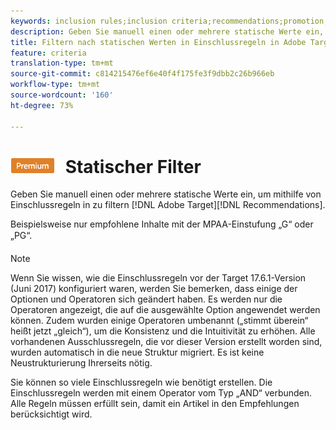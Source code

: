 ```yaml
---
keywords: inclusion rules;inclusion criteria;recommendations;promotion;promotions;dynamic filtering;static;static filter
description: Geben Sie manuell einen oder mehrere statische Werte ein, um nach Einschlussregeln in Adobe Target Recommendations zu filtern.
title: Filtern nach statischen Werten in Einschlussregeln in Adobe Target Recommendations
feature: criteria
translation-type: tm+mt
source-git-commit: c814215476ef6e40f4f175fe3f9dbb2c26b966eb
workflow-type: tm+mt
source-wordcount: '160'
ht-degree: 73%

---
```



# ![PREMIUM](/help/assets/premium.png) Statischer Filter

Geben Sie manuell einen oder mehrere statische Werte ein, um mithilfe von Einschlussregeln in zu filtern [!DNL Adobe Target][!DNL Recommendations].

Beispielsweise nur empfohlene Inhalte mit der MPAA-Einstufung „G“ oder „PG“.

>[!NOTE]
>
>Wenn Sie wissen, wie die Einschlussregeln vor der Target 17.6.1-Version (Juni 2017) konfiguriert waren, werden Sie bemerken, dass einige der Optionen und Operatoren sich geändert haben. Es werden nur die Operatoren angezeigt, die auf die ausgewählte Option angewendet werden können. Zudem wurden einige Operatoren umbenannt („stimmt überein“ heißt jetzt „gleich“), um die Konsistenz und die Intuitivität zu erhöhen. Alle vorhandenen Ausschlussregeln, die vor dieser Version erstellt worden sind, wurden automatisch in die neue Struktur migriert. Es ist keine Neustrukturierung Ihrerseits nötig.

Sie können so viele Einschlussregeln wie benötigt erstellen. Die Einschlussregeln werden mit einem Operator vom Typ „AND“ verbunden. Alle Regeln müssen erfüllt sein, damit ein Artikel in den Empfehlungen berücksichtigt wird.